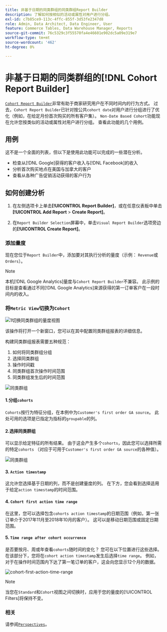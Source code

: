 ```yaml
---
title: 非基于日期的同类群组的同类群组Report Builder
description: 了解如何按相似的活动或属性对用户进行分组。
exl-id: c7b85ce9-113c-4ffc-855f-3d53fe2347d8
role: Admin, Data Architect, Data Engineer, User
feature: Commerce Tables, Data Warehouse Manager, Reports
source-git-commit: 76c5329c3f55570fa4e46601e902dc5a09e319e7
workflow-type: tm+mt
source-wordcount: '462'
ht-degree: 0%

---
```


# 非基于日期的同类群组的[!DNL Cohort Report Builder]

[`Cohort Report Builder`](../dev-reports/cohort-rpt-bldr.md)非常有助于商家研究用户在不同时间内的行为方式。 过去，`Cohort Report Builder`已针对按公共`cohort date`对用户进行分组进行了优化（例如，在给定月份首次购买的所有客户集）。 `Non-Date Based Cohort`功能现在允许您按类似的活动或属性对用户进行分组。 查看此功能的几个用例。

## 用例

这不是一个全面的列表，但以下是使用此功能可以完成的一些潜在分析。

* 检查从[!DNL Google]获得的客户收入与[!DNL Facebook]的收入
* 分析首次购买地点在美国与加拿大的客户
* 查看从各种广告促销活动获得的客户行为

## 如何创建分析

1. 在左侧选项卡上单击&#x200B;**[!UICONTROL Report Builder]**，或在任意仪表板中单击&#x200B;**[!UICONTROL Add Report** > **Create Report]**。

1. 在`Report Builder Selection`屏幕中，单击`Visual Report Builder`选项旁边的&#x200B;**[!UICONTROL Create Report]**。

### 添加量度

现在您位于`Report Builder`中，添加要对其执行分析的量度（示例： `Revenue`或`Orders`）。

>[!NOTE]
>
>本机[!DNL Google Analytics]量度与`Cohort Report Builder`不兼容。 此示例的目标是查看通过不同[!DNL Google Analytics]来源获得的第一订单客户在一段时间内的收入。

### 将`Metric View`切换为`Cohort`

![1切换同类群组的量度视图](../../assets/1-toggle-metric-view-to-cohort.png)

该操作将打开一个新窗口，您可以在其中配置同类群组报表的详细信息。

构建同类群组报表需要五种规范：

1. 如何将同类群组分组
1. 选择同类群组
1. 操作时间戳
1. 同类群组首次操作时间范围
1. 同类群组发生后的时间范围

![同类群组](../../assets/2-cohort-groups.png)<!--{: width="200" height="224"}-->



#### 1.分组`cohorts`

`Cohorts`按行为特征分组，在本例中为`Customer's first order GA source`。 此处可用的选项是已指定为指标的`groupable`的列。

#### 2.选择同类群组

可以显示给定特征的所有结果。 由于这会产生多个`cohorts`，因此您可以选择所需的特定`cohorts` （对应于可用于`Customer's first order GA source`的各种值）。

![同类群组](../../assets/4-cohort-groups.png)<!--{: width="300" height="338"}-->

#### 3. `Action timestamp`

这允许您选择基于日期的列，而不是创建量度的列。 在下方，您会看到选择适用于给定`action timestamp`的时间范围。

#### 4. `Cohort first action time range`

在这里，您可以选择包含`cohorts action timestamp`的日期范围（例如，第一张订单介于2017年11月至2018年10月的客户）。 这可以是移动日期范围或固定日期范围。

#### 5. `Time range after cohort occurrence`

是否要按月、周或年查看`cohorts`随时间的变化？ 您可在以下位置进行这些选择。 在该部分下，您将在`cohort action timestamp`发生后选择`time range`。 例如，对于在操作时间范围内下达了第一笔订单的客户，这会向您显示12个月的数据。

![cohort-first-action-time-range](../../assets/5-cohort-first-action-time-range.png)<!--{: width="400" height="557"}-->

>[!NOTE]
>
>当您在`Standard`和`Cohort`视图之间切换时，应用于您的量度的[!UICONTROL Filters]将保持不变。

### 相关

请参阅[`Perspectives`](../../data-analyst/dev-reports/cohort-rpt-bldr.md)。
